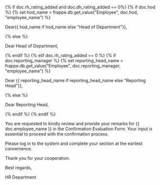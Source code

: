 {% if doc.rh_rating_added and doc.dh_rating_added == 0%}
        {% if doc.hod %}
            {% set hod_name = frappe.db.get_value("Employee", doc.hod, "employee_name") %}
            <p>Dear{{ hod_name if hod_name else "Head of Department"}},</p>
        {% else %}
            <p>Dear Head of Department,</p>
        {% endif %}
  {% elif doc.rh_rating_added == 0 %}
        {% if doc.reporting_manager %}
            {% set reporting_head_name = frappe.db.get_value("Employee", doc.reporting_manager, "employee_name") %}
            <p>Dear {{ reporting_head_name if reporting_head_name else "Reporting Head"}},</p>
        {% else %}
            <p>Dear Reporting Head,</p>
        {% endif %}
  {% endif %}

<p>You are requested to kindly review and provide your remarks for {{ doc.employee_name }} in the Confirmation Evaluation Form. Your input is essential to proceed with the confirmation process.</p>

<p>Please log in to the system and complete your section at the earliest convenience.</p>

<p>Thank you for your cooperation.</p>

<p>Best regards,</p>
<p>HR Department</p>
